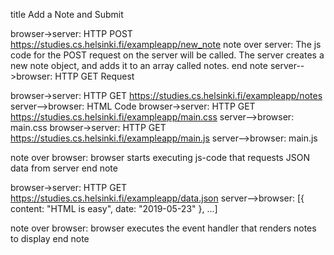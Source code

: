 title Add a Note and Submit

browser->server: HTTP POST https://studies.cs.helsinki.fi/exampleapp/new_note
note over server:
The js code for the POST request on the server will be called.
The server creates a new note object, and adds it to an array called notes.
end note
server-->browser: HTTP GET Request

browser->server: HTTP GET https://studies.cs.helsinki.fi/exampleapp/notes
server-->browser: HTML Code
browser->server: HTTP GET https://studies.cs.helsinki.fi/exampleapp/main.css
server-->browser: main.css
browser->server: HTTP GET https://studies.cs.helsinki.fi/exampleapp/main.js
server-->browser: main.js

note over browser:
browser starts executing js-code
that requests JSON data from server
end note

browser->server: HTTP GET https://studies.cs.helsinki.fi/exampleapp/data.json
server-->browser: [{ content: "HTML is easy", date: "2019-05-23" }, ...]

note over browser:
browser executes the event handler
that renders notes to display
end note